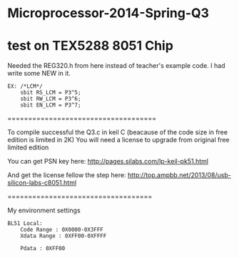 Microprocessor-2014-Spring-Q3
=====================================
test on TEX5288  8051 Chip
=====================================

Needed the REG320.h from here instead of teacher's example code.
I had write some NEW in it.

    EX: /*LCM*/
        sbit RS_LCM	= P3^5;
        sbit RW_LCM	= P3^6;
        sbit EN_LCM	= P3^7;

====================================

To compile successful the Q3.c in keil C
(beacause of the code size in free edition is limited in 2K)
You will need a license to upgrade from original free limited edition

You can get PSN key here:
http://pages.silabs.com/lp-keil-pk51.html

And get the license fellow the step here:
http://top.ampbb.net/2013/08/usb-silicon-labs-c8051.html

===================================

My environment settings

    BL51 Local:
        Code Range : 0X0000-0X3FFF
        Xdata Range : 0XFF00-0XFFFF
        
        Pdata : 0XFF00
